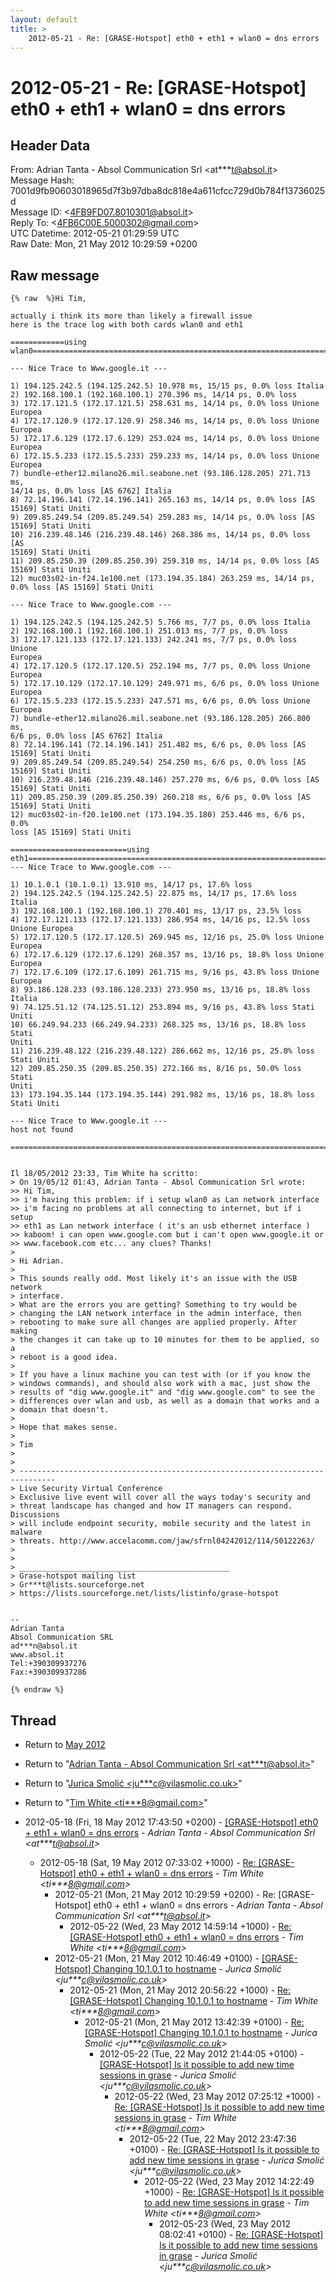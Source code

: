 ```yaml
---
layout: default
title: >
    2012-05-21 - Re: [GRASE-Hotspot] eth0 + eth1 + wlan0 = dns errors
---
```


# 2012-05-21 - Re: [GRASE-Hotspot] eth0 + eth1 + wlan0 = dns errors

## Header Data

From: Adrian Tanta - Absol Communication Srl \<at***t@absol.it\><br>
Message Hash: 7001d9fb90603018965d7f3b97dba8dc818e4a611cfcc729d0b784f13736025d<br>
Message ID: \<4FB9FD07.8010301@absol.it\><br>
Reply To: \<4FB6C00E.5000302@gmail.com\><br>
UTC Datetime: 2012-05-21 01:29:59 UTC<br>
Raw Date: Mon, 21 May 2012 10:29:59 +0200<br>

## Raw message

```
{% raw  %}Hi Tim,

actually i think its more than likely a firewall issue
here is the trace log with both cards wlan0 and eth1

============using 
wlan0=======================================================================================

--- Nice Trace to Www.google.it ---

1) 194.125.242.5 (194.125.242.5) 10.978 ms, 15/15 ps, 0.0% loss Italia
2) 192.168.100.1 (192.168.100.1) 270.396 ms, 14/14 ps, 0.0% loss
3) 172.17.121.5 (172.17.121.5) 258.631 ms, 14/14 ps, 0.0% loss Unione 
Europea
4) 172.17.120.9 (172.17.120.9) 258.346 ms, 14/14 ps, 0.0% loss Unione 
Europea
5) 172.17.6.129 (172.17.6.129) 253.024 ms, 14/14 ps, 0.0% loss Unione 
Europea
6) 172.15.5.233 (172.15.5.233) 259.233 ms, 14/14 ps, 0.0% loss Unione 
Europea
7) bundle-ether12.milano26.mil.seabone.net (93.186.128.205) 271.713 ms, 
14/14 ps, 0.0% loss [AS 6762] Italia
8) 72.14.196.141 (72.14.196.141) 265.163 ms, 14/14 ps, 0.0% loss [AS 
15169] Stati Uniti
9) 209.85.249.54 (209.85.249.54) 259.283 ms, 14/14 ps, 0.0% loss [AS 
15169] Stati Uniti
10) 216.239.48.146 (216.239.48.146) 268.386 ms, 14/14 ps, 0.0% loss [AS 
15169] Stati Uniti
11) 209.85.250.39 (209.85.250.39) 259.310 ms, 14/14 ps, 0.0% loss [AS 
15169] Stati Uniti
12) muc03s02-in-f24.1e100.net (173.194.35.184) 263.259 ms, 14/14 ps, 
0.0% loss [AS 15169] Stati Uniti

--- Nice Trace to Www.google.com ---

1) 194.125.242.5 (194.125.242.5) 5.766 ms, 7/7 ps, 0.0% loss Italia
2) 192.168.100.1 (192.168.100.1) 251.013 ms, 7/7 ps, 0.0% loss
3) 172.17.121.133 (172.17.121.133) 242.241 ms, 7/7 ps, 0.0% loss Unione 
Europea
4) 172.17.120.5 (172.17.120.5) 252.194 ms, 7/7 ps, 0.0% loss Unione Europea
5) 172.17.10.129 (172.17.10.129) 249.971 ms, 6/6 ps, 0.0% loss Unione 
Europea
6) 172.15.5.233 (172.15.5.233) 247.571 ms, 6/6 ps, 0.0% loss Unione Europea
7) bundle-ether12.milano26.mil.seabone.net (93.186.128.205) 266.800 ms, 
6/6 ps, 0.0% loss [AS 6762] Italia
8) 72.14.196.141 (72.14.196.141) 251.482 ms, 6/6 ps, 0.0% loss [AS 
15169] Stati Uniti
9) 209.85.249.54 (209.85.249.54) 254.250 ms, 6/6 ps, 0.0% loss [AS 
15169] Stati Uniti
10) 216.239.48.146 (216.239.48.146) 257.270 ms, 6/6 ps, 0.0% loss [AS 
15169] Stati Uniti
11) 209.85.250.39 (209.85.250.39) 260.218 ms, 6/6 ps, 0.0% loss [AS 
15169] Stati Uniti
12) muc03s02-in-f20.1e100.net (173.194.35.180) 253.446 ms, 6/6 ps, 0.0% 
loss [AS 15169] Stati Uniti

==========================using 
eth1============================================================================
--- Nice Trace to Www.google.com ---

1) 10.1.0.1 (10.1.0.1) 13.910 ms, 14/17 ps, 17.6% loss
2) 194.125.242.5 (194.125.242.5) 22.875 ms, 14/17 ps, 17.6% loss Italia
3) 192.168.100.1 (192.168.100.1) 270.401 ms, 13/17 ps, 23.5% loss
4) 172.17.121.133 (172.17.121.133) 286.954 ms, 14/16 ps, 12.5% loss 
Unione Europea
5) 172.17.120.5 (172.17.120.5) 269.945 ms, 12/16 ps, 25.0% loss Unione 
Europea
6) 172.17.6.129 (172.17.6.129) 268.357 ms, 13/16 ps, 18.8% loss Unione 
Europea
7) 172.17.6.109 (172.17.6.109) 261.715 ms, 9/16 ps, 43.8% loss Unione 
Europea
8) 93.186.128.233 (93.186.128.233) 273.950 ms, 13/16 ps, 18.8% loss Italia
9) 74.125.51.12 (74.125.51.12) 253.894 ms, 9/16 ps, 43.8% loss Stati Uniti
10) 66.249.94.233 (66.249.94.233) 268.325 ms, 13/16 ps, 18.8% loss Stati 
Uniti
11) 216.239.48.122 (216.239.48.122) 286.662 ms, 12/16 ps, 25.0% loss 
Stati Uniti
12) 209.85.250.35 (209.85.250.35) 272.166 ms, 8/16 ps, 50.0% loss Stati 
Uniti
13) 173.194.35.144 (173.194.35.144) 291.982 ms, 13/16 ps, 18.8% loss 
Stati Uniti

--- Nice Trace to Www.google.it ---
host not found

=================================================================================================================


Il 18/05/2012 23:33, Tim White ha scritto:
> On 19/05/12 01:43, Adrian Tanta - Absol Communication Srl wrote:
>> Hi Tim,
>> i'm having this problem: if i setup wlan0 as Lan network interface 
>> i'm facing no problems at all connecting to internet, but if i setup 
>> eth1 as Lan network interface ( it's an usb ethernet interface ) 
>> kaboom! i can open www.google.com but i can't open www.google.it or 
>> www.facebook.com etc... any clues? Thanks!
>
> Hi Adrian.
>
> This sounds really odd. Most likely it's an issue with the USB network 
> interface.
> What are the errors you are getting? Something to try would be 
> changing the LAN network interface in the admin interface, then 
> rebooting to make sure all changes are applied properly. After making 
> the changes it can take up to 10 minutes for them to be applied, so a 
> reboot is a good idea.
>
> If you have a linux machine you can test with (or if you know the 
> windows commands), and should also work with a mac, just show the 
> results of "dig www.google.it" and "dig www.google.com" to see the 
> differences over wlan and usb, as well as a domain that works and a 
> domain that doesn't.
>
> Hope that makes sense.
>
> Tim
>
>
> ------------------------------------------------------------------------------
> Live Security Virtual Conference
> Exclusive live event will cover all the ways today's security and
> threat landscape has changed and how IT managers can respond. Discussions
> will include endpoint security, mobile security and the latest in malware
> threats. http://www.accelacomm.com/jaw/sfrnl04242012/114/50122263/
>
>
> _______________________________________________
> Grase-hotspot mailing list
> Gr***t@lists.sourceforge.net
> https://lists.sourceforge.net/lists/listinfo/grase-hotspot


-- 
Adrian Tanta
Absol Communication SRL
ad***n@absol.it
www.absol.it
Tel:+390309937276
Fax:+390309937286

{% endraw %}
```

## Thread

+ Return to [May 2012](/archive/2012/05)

+ Return to "[Adrian Tanta - Absol Communication Srl <at***t<span>@</span>absol.it>](/authors/at___t_at_absol_it)"
+ Return to "[Jurica Smolić <ju***c<span>@</span>vilasmolic.co.uk>](/authors/ju___c_at_vilasmolic_co_uk)"
+ Return to "[Tim White <ti***8<span>@</span>gmail.com>](/authors/ti___8_at_gmail_com)"

+ 2012-05-18 (Fri, 18 May 2012 17:43:50 +0200) - [[GRASE-Hotspot] eth0 + eth1 + wlan0 = dns errors](/archive/2012/05/eefa8c93aea561af4601b872076a66c1680fb30d678b5d2b11036c8676ac07bb) - _Adrian Tanta - Absol Communication Srl \<at***t@absol.it\>_
  + 2012-05-18 (Sat, 19 May 2012 07:33:02 +1000) - [Re: [GRASE-Hotspot] eth0 + eth1 + wlan0 = dns errors](/archive/2012/05/ca625a35f39e68008682c715e45bd1aa9010859dfb7bd4f5963de51b26520de8) - _Tim White \<ti***8@gmail.com\>_
    + 2012-05-21 (Mon, 21 May 2012 10:29:59 +0200) - Re: [GRASE-Hotspot] eth0 + eth1 + wlan0 = dns errors - _Adrian Tanta - Absol Communication Srl \<at***t@absol.it\>_
      + 2012-05-22 (Wed, 23 May 2012 14:59:14 +1000) - [Re: [GRASE-Hotspot] eth0 + eth1 + wlan0 = dns errors](/archive/2012/05/e5ff7dac62831ed6d1df55fd2de2ad6b2639781aad7522c242b3ad19f92d2acf) - _Tim White \<ti***8@gmail.com\>_
    + 2012-05-21 (Mon, 21 May 2012 10:46:49 +0100) - [[GRASE-Hotspot] Changing 10.1.0.1 to hostname](/archive/2012/05/b95415d25399a8ed66dbb4e1426e0dc0f5028a955fb39d725815ec5df3c17ef7) - _Jurica Smolić \<ju***c@vilasmolic.co.uk\>_
      + 2012-05-21 (Mon, 21 May 2012 20:56:22 +1000) - [Re: [GRASE-Hotspot] Changing 10.1.0.1 to hostname](/archive/2012/05/88ded0606a73d7bb583c8f41f97629a89edd18598044816b1e99f58617a211db) - _Tim White \<ti***8@gmail.com\>_
        + 2012-05-21 (Mon, 21 May 2012 13:42:39 +0100) - [Re: [GRASE-Hotspot] Changing 10.1.0.1 to hostname](/archive/2012/05/29c8707a850f39eb217253f318ec6893af99b1409be570c9b981613be4a06524) - _Jurica Smolić \<ju***c@vilasmolic.co.uk\>_
          + 2012-05-22 (Tue, 22 May 2012 21:44:05 +0100) - [[GRASE-Hotspot] Is it possible to add new time sessions in grase](/archive/2012/05/d3e97a47fbc26e02d11b204d1def376da3c35af27c4eb48593b1b9b910d2ac0a) - _Jurica Smolić \<ju***c@vilasmolic.co.uk\>_
            + 2012-05-22 (Wed, 23 May 2012 07:25:12 +1000) - [Re: [GRASE-Hotspot] Is it possible to add new time sessions in grase](/archive/2012/05/8abb66e1ccecc475cdb222ea9c735b38d4ea56389582a140c7aa1d0292a3c743) - _Tim White \<ti***8@gmail.com\>_
              + 2012-05-22 (Tue, 22 May 2012 23:47:36 +0100) - [Re: [GRASE-Hotspot] Is it possible to add new time sessions in grase](/archive/2012/05/d92a9995d5b9ce2ced1540f7b273d8c35fc9ed8f18a26b7c6aa84d5abba82c1f) - _Jurica Smolić \<ju***c@vilasmolic.co.uk\>_
                + 2012-05-22 (Wed, 23 May 2012 14:22:49 +1000) - [Re: [GRASE-Hotspot] Is it possible to add new time sessions in grase](/archive/2012/05/f12bf8e49016166a4d26be5c633b97aecf5ce5656ae2acc329fc48102207cd39) - _Tim White \<ti***8@gmail.com\>_
                  + 2012-05-23 (Wed, 23 May 2012 08:02:41 +0100) - [Re: [GRASE-Hotspot] Is it possible to add new time sessions in grase](/archive/2012/05/cd6b895b60276f50052cadf03e444630d456bbbeeec07aa5eb0af950d2a21156) - _Jurica Smolić \<ju***c@vilasmolic.co.uk\>_

